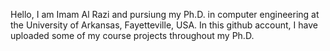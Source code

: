 Hello,
I am Imam Al Razi and pursiung my Ph.D. in computer engineering at the University of Arkansas, Fayetteville, USA. In this github account, I have uploaded some of my course projects throughout my Ph.D.
